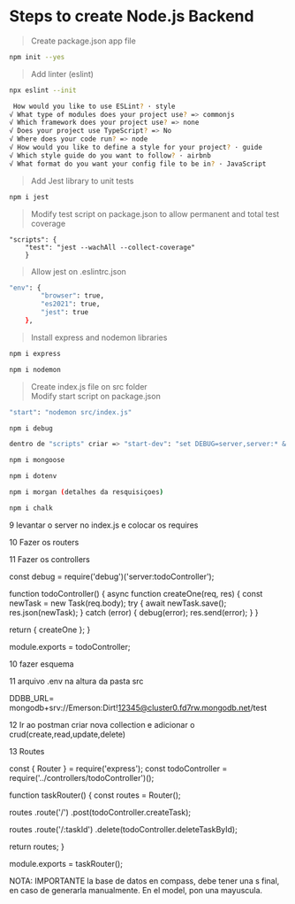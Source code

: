 # Steps to create Node.js Backend
>Create package.json app file
```bash
npm init --yes 
```
>Add linter (eslint)
```bash
npx eslint --init
```
```bash
 How would you like to use ESLint? · style       
√ What type of modules does your project use? => commonjs
√ Which framework does your project use? => none
√ Does your project use TypeScript? => No 
√ Where does your code run? => node
√ How would you like to define a style for your project? · guide
√ Which style guide do you want to follow? · airbnb
√ What format do you want your config file to be in? · JavaScript
```
>Add Jest library to unit tests
```bash
npm i jest
```
>Modify test script on package.json to allow permanent and total test coverage
```
"scripts": {
    "test": "jest --wachAll --collect-coverage"
    }
```
>Allow jest on .eslintrc.json
```bash
"env": {
        "browser": true,
        "es2021": true,
        "jest": true
    },
```
>Install express and nodemon libraries
```bash
npm i express

npm i nodemon
```
>Create index.js file on src folder   
Modify start script on package.json
```bash
"start": "nodemon src/index.js"
```
```bash
npm i debug

dentro de "scripts" criar => "start-dev": "set DEBUG=server,server:* & nodemon src/index.js"

npm i mongoose

npm i dotenv

npm i morgan (detalhes da resquisiçoes)

npm i chalk 
```
9 levantar o server no index.js e colocar os requires


10 Fazer os routers


11 Fazer os controllers


const debug = require('debug')('server:todoController');

function todoController() {
  async function createOne(req, res) {
    const newTask = new Task(req.body);
    try {
      await newTask.save();
      res.json(newTask);
    } catch (error) {
      debug(error);
      res.send(error);
    }
  }

  return {
    createOne
  };
}

module.exports = todoController;

10 fazer esquema

11 arquivo .env na altura da pasta src

DDBB_URL= mongodb+srv://Emerson:Dirt!12345@cluster0.fd7rw.mongodb.net/test

12 Ir ao postman criar nova collection e adicionar o crud(create,read,update,delete)

13 Routes 

const { Router } = require('express');
const todoController = require('../controllers/todoController')();

function taskRouter() {
  const routes = Router();

  routes
    .route('/')
    .post(todoController.createTask);

  routes
    .route('/:taskId')
    .delete(todoController.deleteTaskById);

  return routes;
}

module.exports = taskRouter();

NOTA: IMPORTANTE la base de datos en compass, debe tener una s final, en caso de generarla manualmente. En el model,
pon una mayuscula.
